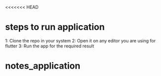 <<<<<<< HEAD
# steps to run application
 1: Clone the repo in your system 
 2: Open it on any editor you are using for flutter
 3: Run the app for the required result  
# notes_application
